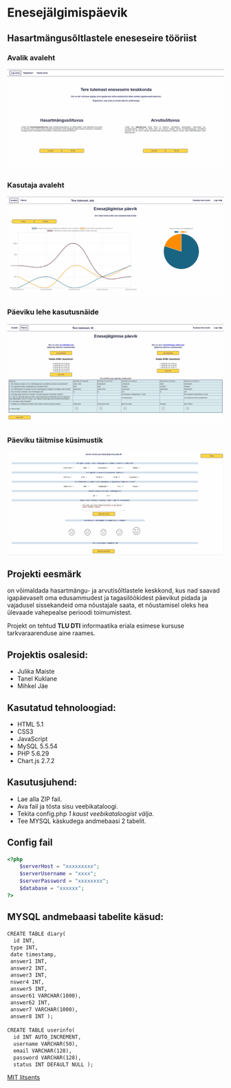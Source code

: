 # Enesejälgimispäevik
## Hasartmängusõltlastele eneseseire tööriist

### Avalik avaleht
![leht](images/startingPage.png)
### Kasutaja avaleht
![leht](images/openingPage.png)
### Päeviku lehe kasutusnäide
![leht](images/diaryPage.png)
### Päeviku täitmise küsimustik
![leht](images/diaryEntryPage.png)

## Projekti eesmärk 
on võimaldada hasartmängu- ja arvutisõltlastele keskkond, kus nad saavad igapäevaselt oma edusammudest ja tagasilöökidest päevikut pidada ja vajadusel sissekandeid oma nõustajale saata, et nõustamisel oleks hea ülevaade vahepealse perioodi toimumistest.

 Projekt on tehtud **TLU DTI** informaatika eriala esimese kursuse tarkvaraarenduse aine raames.

## Projektis osalesid:

* Julika Maiste
* Tanel Kuklane
* Mihkel Jäe


## Kasutatud tehnoloogiad:
* HTML 5.1
* CSS3
* JavaScript
* MySQL 5.5.54
* PHP 5.6.29
* Chart.js 2.7.2

## Kasutusjuhend:
* Lae alla ZIP fail. 
* Ava fail ja tõsta sisu veebikataloogi. 
* Tekita config.php *1 kaust veebikataloogist välja*. 
* Tee MYSQL käskudega andmebaasi 2 tabelit. 


## Config fail

```php
<?php
	$serverHost = "xxxxxxxxx";
	$serverUsername = "xxxx";
	$serverPassword = "xxxxxxxx";
	$database = "xxxxxx";
?>

```

## MYSQL andmebaasi tabelite käsud:

```mysql
CREATE TABLE diary( 
  id INT,
 type INT, 
 date timestamp, 
 answer1 INT, 
 answer2 INT, 
 answer3 INT, 
 nswer4 INT, 
 answer5 INT, 
 answer61 VARCHAR(1000), 
 answer62 INT, 
 answer7 VARCHAR(1000), 
 answer8 INT );

CREATE TABLE userinfo( 
  id INT AUTO_INCREMENT, 
  username VARCHAR(50), 
  email VARCHAR(128), 
  password VARCHAR(128), 
  status INT DEFAULT NULL );
```

[MIT litsents](LICENSE)


